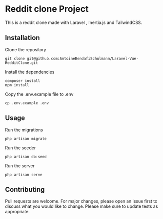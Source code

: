# Reddit clone Project

This is a reddit clone made with Laravel , Inertia.js and TailwindCSS.

## Installation

Clone the repository

```
git clone git@github.com:AntoineBendafiSchulmann/Laravel-Vue-RedditClone.git

```

Install the dependencies

```
composer install
npm install
```

Copy the .env.example file to .env

```
cp .env.example .env
```

## Usage

Run the migrations

```
php artisan migrate
```

Run the seeder

```
php artisan db:seed
```

Run the server

```
php artisan serve
```

## Contributing

Pull requests are welcome. For major changes, please open an issue first to discuss what you would like to change.
Please make sure to update tests as appropriate.
